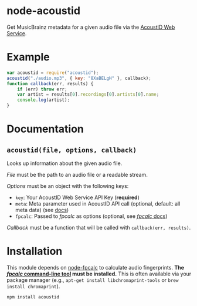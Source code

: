 # node-acoustid

Get MusicBrainz metadata for a given audio file via the [AcoustID Web
Service](http://acoustid.org/webservice).

# Example

```js
var acoustid = require("acoustid");
acoustid("./audio.mp3", { key: "8XaBELgH" }, callback);
function callback(err, results) {
	if (err) throw err;
	var artist = results[0].recordings[0].artists[0].name;
	console.log(artist);
}
```

# Documentation

## `acoustid(file, options, callback)`

Looks up information about the given audio file.

*File* must be the path to an audio file or a readable stream.

*Options* must be an object with the following keys:

 * `key`: Your AcoustID Web Service API Key (**required**)
 * `meta`: Meta parameter used in AcoustID API call (optional, default:
   all meta data) (see [docs](http://acoustid.org/webservice#lookup))
 * `fpcalc`: Passed to *fpcalc* as options (optional, see [*fpcalc*
   docs][fpcalc docs])

*Callback* must be a function that will be called with `callback(err,
results)`.

# Installation 

This module depends on [node-fpcalc][fpcalc] to calculate audio
fingerprints. **The [*fpcalc* command-line
tool](http://acoustid.org/chromaprint) must be installed.** This is
often available via your package manager (e.g., `apt-get install
libchromaprint-tools` or `brew install chromaprint`).

```
npm install acoustid
```

[fpcalc]: https://github.com/parshap/node-fpcalc
[fpcalc docs]: https://github.com/parshap/node-fpcalc#api
